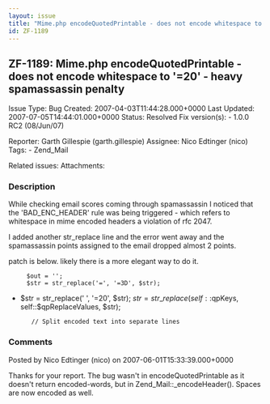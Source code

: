 ```yaml
---
layout: issue
title: "Mime.php encodeQuotedPrintable - does not encode whitespace to '=20' - heavy spamassassin penalty"
id: ZF-1189
---
```


ZF-1189: Mime.php encodeQuotedPrintable - does not encode whitespace to '=20' - heavy spamassassin penalty
----------------------------------------------------------------------------------------------------------

 Issue Type: Bug Created: 2007-04-03T11:44:28.000+0000 Last Updated: 2007-07-05T14:44:01.000+0000 Status: Resolved Fix version(s): - 1.0.0 RC2 (08/Jun/07)
 
 Reporter:  Garth Gillespie (garth.gillespie)  Assignee:  Nico Edtinger (nico)  Tags: - Zend\_Mail
 
 Related issues: 
 Attachments: 
### Description

While checking email scores coming through spamassassin I noticed that the 'BAD\_ENC\_HEADER' rule was being triggered - which refers to whitespace in mime encoded headers a violation of rfc 2047.

I added another str\_replace line and the error went away and the spamassassin points assigned to the email dropped almost 2 points.

patch is below. likely there is a more elegant way to do it.

 
         $out = '';
         $str = str_replace('=', '=3D', $str);


+ $str = str\_replace(' ', '=20', $str); $str = str\_replace(self::$qpKeys, self::$qpReplaceValues, $str);

 
         // Split encoded text into separate lines


 

 

### Comments

Posted by Nico Edtinger (nico) on 2007-06-01T15:33:39.000+0000

Thanks for your report. The bug wasn't in encodeQuotedPrintable as it doesn't return encoded-words, but in Zend\_Mail::\_encodeHeader(). Spaces are now encoded as well.

 

 